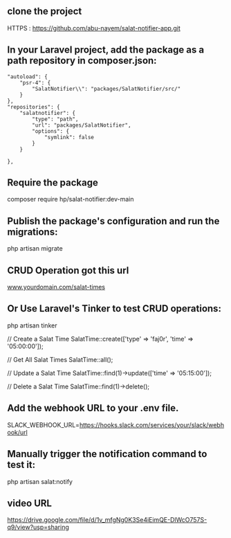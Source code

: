 
## clone the project
 HTTPS : https://github.com/abu-nayem/salat-notifier-app.git
## In your Laravel project, add the package as a path repository in composer.json:
    "autoload": {
        "psr-4": {
            "SalatNotifier\\": "packages/SalatNotifier/src/"
        }
    },
    "repositories": {
        "salatnotifier": {
            "type": "path",
            "url": "packages/SalatNotifier",
            "options": {
                "symlink": false
            }
        }
        
    },
## Require the package
composer require hp/salat-notifier:dev-main
## Publish the package's configuration and run the migrations:
php artisan migrate
## CRUD Operation got this url
www.yourdomain.com/salat-times

## Or Use Laravel's Tinker to test CRUD operations:

php artisan tinker

// Create a Salat Time
SalatTime::create(['type' => 'faj0r', 'time' => '05:00:00']);

// Get All Salat Times
SalatTime::all();

// Update a Salat Time
SalatTime::find(1)->update(['time' => '05:15:00']);

// Delete a Salat Time
SalatTime::find(1)->delete();

## Add the webhook URL to your .env file.

SLACK_WEBHOOK_URL=https://hooks.slack.com/services/your/slack/webhook/url

## Manually trigger the notification command to test it:
 php artisan salat:notify

## video URL 

https://drive.google.com/file/d/1v_mfgNg0K3Se4iEimQE-DlWcO757S-q9/view?usp=sharing

